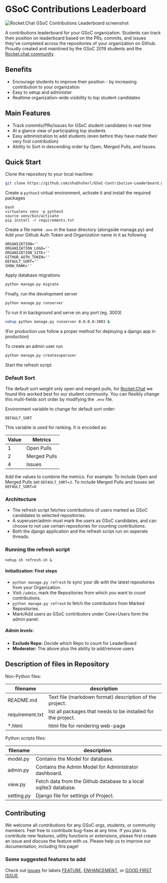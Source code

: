 
# GSoC Contributions Leaderboard

![Rocket.Chat GSoC Contributions Leaderboard screenshot](https://app-1533534890.000webhostapp.com/Others/GSoCLeaderboardImage/leaderboard.png)

A contributions leaderboard for your GSoC organization. Students can track their position on leaderboard based on the PRs, commits, and issues they've completed across the repositories of your organization on Github.  Proudly created and maintined by the GSoC 2019 students and the [Rocket.chat community](https://github.com/RocketChat/Rocket.Chat).

## Benefits
- Encourage students to improve their position - by increasing contribution to your organization
- Easy to setup and administer
- Realtime organization-wide visibility to top student candidates

## Main Features
- Track commits/PRs/issues for GSoC student candidates in real time
- At a glance view of participating top students
- Easy administration to add students (even before they have made their very first contribution)
- Ability to Sort in descending order by Open, Merged Pulls, and Issues.

## Quick Start

Clone the repository to your local machine:

```bash
git clone https://github.com/shubhsherl/GSoC-Contribution-Leaderboard.git
```

Create a `python3` virtual environment, activate it and install the required packages
```
bash
virtualenv venv -p python3
source venv/bin/activate
pip install -r requirements.txt
```

Create a file name `.env` in the base directory (alongside manage.py) and
Add your Github Auth Token and Organization name in it as following

```
ORGANIZATION=''
ORGANIZATION_LOGO=''
ORGANIZATION_SITE=''
GITHUB_AUTH_TOKEN=''
DEFAULT_SORT=''
SHOW_RANK=''
```

Apply database migrations
```bash
python manage.py migrate
```

Finally, run the development server

```bash
python manage.py runserver
```

To run it in background and serve on any port (eg. 3003)
```bash
nohup python manage.py runserver 0.0.0.0:3003 &
```
(For production use follow a proper method for deploying a django app in production)

To create an admin user run
```bash
python manage.py createsuperuser
```

Start the refresh script

### Default Sort

The default sort weight only open and merged pulls, for [Rocket.Chat](https://gsoc.rocket.chat) we found this worked best for our student community.    You can flexibly change this multi-fields sort order by modifying the `.env` file.

Environment variable to change for default sort order:

`DEFAULT_SORT` 

This variable is used for ranking.  It is encoded as:

Value                           |  Metrics
--------------------------------|----------------------------------------------------------------
1 | Open Pulls
2 | Merged Pulls
4 | Issues

Add the values to combine the metrics.   For example: To include Open and Merged Pulls set `DEFAULT_SORT=3`. To include Merged Pulls and Issues set `DEFAULT_SORT=6`


###  Architecture

- The refresh script fetches contributions of users marked as GSoC candidates to selected repositories.
- A superuser/admin must mark the users as GSoC candidates, and can choose to not use certain repositories for counting contributions.
- Both the django application and the refresh script run on seperate threads.

###  Running the refresh script

`nohup sh refresh.sh &`

#### Initiailization:  First steps

- `python manage.py refresh` to sync your db with the latest repositories from your Organization.
- Visit `/admin`, mark the Repositories from which you want to count contributions.
- `python manage.py refresh` to fetch the contributors from Marked Repositories.
- Mark/Add users as GSoC contributors under Core>Users form the admin panel.


##### Admin levels:
- **Exclude Repo:** Decide which Repo to count for LeaderBoard
- **Moderator:** The above plus the ability to add/remove users

## Description of files in Repository

Non-Python files:

filename                           |  description
----------------------------------|------------------------------------------------------------------------------------
README.md                         |  Text file (markdown format) description of the project.
requirement.txt                   |  list all packages that needs to be installed for the project.
\*.html                           |  html file for rendering web-page

Python scripts files:

filename                           |  description
----------------------------------|------------------------------------------------------------------------------------
model.py                          |  Contains the Model for database.
admin.py                          |  Contains the Admin Model for Administrator dashboard.
view.py                           |  Fetch data from the Github database to a local sqlite3 database.
setting.py                        |  Django file for settings of Project.


## Contributing

We welcome all contributions for any GSoC orgs, students, or community members. Feel free to contribute bug-fixes at any time. If you plan to contribute new features, utility functions or extensions, please first create an issue and discuss the feature with us. Please help us to improve our documentation, including this page!

### Some suggested  features to add
Check out [issues](https://github.com/shubhsherl/GSoC-Contribution-Leaderboard/issues) for labels [FEATURE](https://github.com/shubhsherl/GSoC-Contribution-Leaderboard/labels/feature), [ENHANCEMENT](https://github.com/shubhsherl/GSoC-Contribution-Leaderboard/labels/enhancement), or [GOOD FIRST ISSUE](https://github.com/shubhsherl/GSoC-Contribution-Leaderboard/labels/good%20first%20issue).
